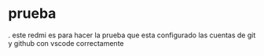 # prueba
.
este redmi es para hacer la prueba que esta configurado las cuentas de git y github con vscode correctamente